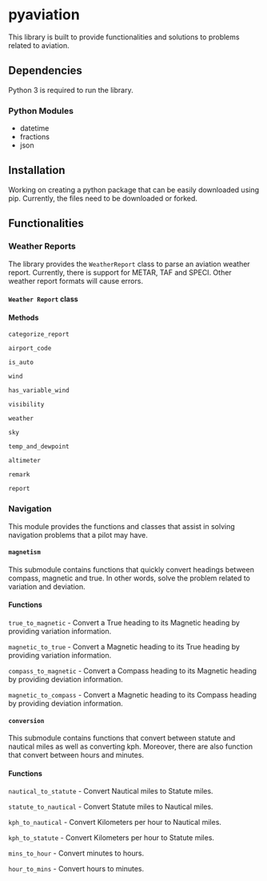 # pyaviation

This library is built to provide functionalities and solutions to problems related to aviation.

## Dependencies

Python 3 is required to run the library.

### Python Modules
- datetime
- fractions
- json

## Installation

Working on creating a python package that can be easily downloaded using pip. Currently, the files need to be downloaded or forked.

## Functionalities

### Weather Reports

The library provides the `WeatherReport` class to parse an aviation weather report. Currently, there is support for METAR, TAF and SPECI. Other weather report formats will cause errors.

#### `Weather Report` class

#### Methods

`categorize_report`

`airport_code`

`is_auto`

`wind`

`has_variable_wind`

`visibility`

`weather`

`sky`

`temp_and_dewpoint`

`altimeter`

`remark`

`report`

### Navigation

This module provides the functions and classes that assist in solving navigation problems that a pilot may have.

#### `magnetism`

This submodule contains functions that quickly convert headings between compass, magnetic and true. In other words, solve the problem related to variation and deviation.

#### Functions

`true_to_magnetic` - Convert a True heading to its Magnetic heading by providing variation information.

`magnetic_to_true` - Convert a Magnetic heading to its True heading by providing variation information.

`compass_to_magnetic` - Convert a Compass heading to its Magnetic heading by providing deviation information.

`magnetic_to_compass` - Convert a Magnetic heading to its Compass heading by providing deviation information.

#### `conversion`

This submodule contains functions that convert between statute
and nautical miles as well as converting kph. Moreover, there
are also function that convert between hours and minutes.

#### Functions

`nautical_to_statute` - Convert Nautical miles to Statute miles.

`statute_to_nautical` - Convert Statute miles to Nautical miles.

`kph_to_nautical` - Convert Kilometers per hour to Nautical miles.

`kph_to_statute` - Convert Kilometers per hour to Statute miles.

`mins_to_hour` - Convert minutes to hours.

`hour_to_mins` - Convert hours to minutes.
